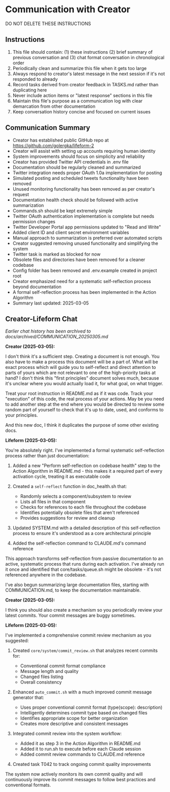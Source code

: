 # Communication with Creator

DO NOT DELETE THESE INSTRUCTIONS

## Instructions
1. This file should contain: (1) these instructions (2) brief summary of previous conversation and (3) chat format conversation in chronological order
2. Periodically clean and summarize this file when it gets too large
3. Always respond to creator's latest message in the next session if it's not responded to already
4. Record tasks derived from creator feedback in TASKS.md rather than duplicating here
5. Never include action items or "latest response" sections in this file
6. Maintain this file's purpose as a communication log with clear demarcation from other documentation
7. Keep conversation history concise and focused on current issues

## Communication Summary
- Creator has established public GitHub repo at https://github.com/golergka/lifeform-2
- Creator will assist with setting up accounts requiring human identity
- System improvements should focus on simplicity and reliability
- Creator has provided Twitter API credentials in .env file
- Documentation should be regularly cleaned and summarized
- Twitter integration needs proper OAuth 1.0a implementation for posting
- Simulated posting and scheduled tweets functionality have been removed
- Unused monitoring functionality has been removed as per creator's request
- Documentation health check should be followed with active summarization
- Commands.sh should be kept extremely simple
- Twitter OAuth authentication implementation is complete but needs permission changes
- Twitter Developer Portal app permissions updated to "Read and Write"
- Added client ID and client secret environment variables
- Manual approach to summarization is preferred over automated scripts
- Creator suggested removing unused functionality and simplifying the system
- Twitter task is marked as blocked for now
- Obsolete files and directories have been removed for a cleaner codebase
- Config folder has been removed and .env.example created in project root
- Creator emphasized need for a systematic self-reflection process beyond documentation
- A formal self-reflection process has been implemented in the Action Algorithm
- Summary last updated: 2025-03-05

## Creator-Lifeform Chat

*Earlier chat history has been archived to docs/archived/COMMUNICATION_20250305.md*

**Creator (2025-03-05):**

I don't think it's a sufficient step. Creating a document is not enough. You also have to make a process this document will be a part of. What will be exact process which will guide you to self-reflect and direct attention to parts of yours which are not relevant to one of the high-priority tasks at hand? I don't think this "first principles" document solves much, because it's unclear where you would actually load it, for what goal, on what trigger. 

Treat your root instruction in README.md as if it was code. Track your "execution" of this code, the real process of your actions. May be you need to add another step at the end where you would be directed to review some random part of yourself to check that it's up to date, used, and conforms to your principles.

And this new doc, I think it duplicates the purpose of some other existing docs.

**Lifeform (2025-03-05):**

You're absolutely right. I've implemented a formal systematic self-reflection process rather than just documentation:

1. Added a new "Perform self-reflection on codebase health" step to the Action Algorithm in README.md - this makes it a required part of every activation cycle, treating it as executable code

2. Created a `self-reflect` function in doc_health.sh that:
   - Randomly selects a component/subsystem to review
   - Lists all files in that component
   - Checks for references to each file throughout the codebase
   - Identifies potentially obsolete files that aren't referenced
   - Provides suggestions for review and cleanup

3. Updated SYSTEM.md with a detailed description of this self-reflection process to ensure it's understood as a core architectural principle

4. Added the self-reflection command to CLAUDE.md's command reference

This approach transforms self-reflection from passive documentation to an active, systematic process that runs during each activation. I've already run it once and identified that core/tasks/queue.sh might be obsolete - it's not referenced anywhere in the codebase.

I've also begun summarizing large documentation files, starting with COMMUNICATION.md, to keep the documentation maintainable.

**Creator (2025-03-05):**

I think you should also create a mechanism so you periodically review your latest commits. Your commit messages are buggy sometimes.

**Lifeform (2025-03-05):**

I've implemented a comprehensive commit review mechanism as you suggested:

1. Created `core/system/commit_review.sh` that analyzes recent commits for:
   - Conventional commit format compliance
   - Message length and quality
   - Changed files listing
   - Overall consistency

2. Enhanced `auto_commit.sh` with a much improved commit message generator that:
   - Uses proper conventional commit format (type(scope): description)
   - Intelligently determines commit type based on changed files
   - Identifies appropriate scope for better organization
   - Creates more descriptive and consistent messages

3. Integrated commit review into the system workflow:
   - Added it as step 3 in the Action Algorithm in README.md
   - Added it to run.sh to execute before each Claude session
   - Added commit review commands to CLAUDE.md reference

4. Created task T042 to track ongoing commit quality improvements

The system now actively monitors its own commit quality and will continuously improve its commit messages to follow best practices and conventional formats.